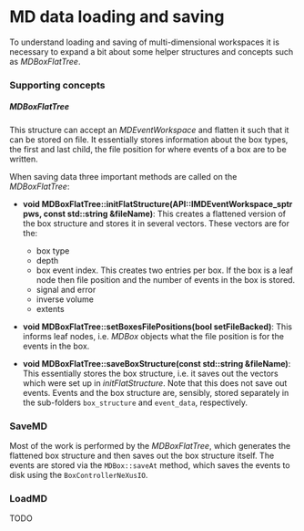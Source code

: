 # MD data loading and saving

To understand loading and saving of multi-dimensional workspaces it is necessary
to expand a bit about some helper structures and concepts such as *MDBoxFlatTree*.


### Supporting concepts

##### MDBoxFlatTree

This structure can accept an *MDEventWorkspace* and flatten it such that it can
be stored on file. It essentially stores information about the box types,
the first and last child, the file position for where events of a box are to
be written.

When saving data three important methods are called on the *MDBoxFlatTree*:
* **void MDBoxFlatTree::initFlatStructure(API::IMDEventWorkspace_sptr pws, const std::string &fileName)**:
  This creates a flattened version of the box structure and stores it in several
  vectors. These vectors are for the:
  * box type
  * depth
  * box event index. This creates two entries per box. If the box is a leaf node
    then file position and the number of events in the box is stored.
  * signal and error
  * inverse volume
  * extents


* **void MDBoxFlatTree::setBoxesFilePositions(bool setFileBacked)**:
  This informs leaf nodes, i.e. *MDBox* objects what the file position is for
  the events in the box.

* **void MDBoxFlatTree::saveBoxStructure(const std::string &fileName)**:
  This essentially stores the box structure, i.e. it saves out the vectors which
  were set up in *initFlatStructure*. Note that this does not save out events.
  Events and the box structure are, sensibly, stored separately in the
  sub-folders `box_structure` and `event_data`, respectively.


### SaveMD

Most of the work is performed by the *MDBoxFlatTree*, which generates the flattened
box structure and then saves out the box structure itself. The events are stored
via the `MDBox::saveAt` method, which saves the events to disk using the
`BoxControllerNeXusIO`.

### LoadMD

TODO
